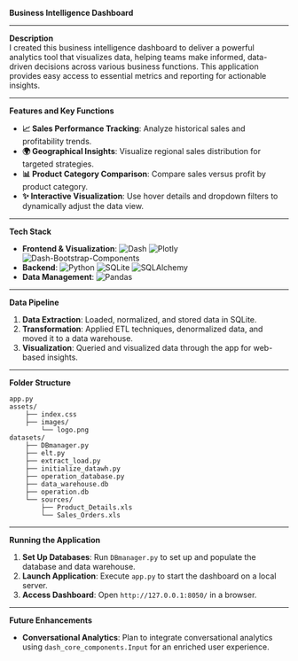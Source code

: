 **Business Intelligence Dashboard**

---

**Description**  
I created this business intelligence dashboard to deliver a powerful analytics tool that visualizes data, helping teams make informed, data-driven decisions across various business functions. This application provides easy access to essential metrics and reporting for actionable insights.

---

**Features and Key Functions**

- **📈 Sales Performance Tracking**: Analyze historical sales and profitability trends.
- **🌍 Geographical Insights**: Visualize regional sales distribution for targeted strategies.
- **📊 Product Category Comparison**: Compare sales versus profit by product category.
- **✨ Interactive Visualization**: Use hover details and dropdown filters to dynamically adjust the data view.

---

**Tech Stack**

- **Frontend & Visualization**: ![Dash](https://img.shields.io/badge/Dash-017ACC?logo=dash&logoColor=white) ![Plotly](https://img.shields.io/badge/Plotly-2E2EFE?logo=plotly&logoColor=white) ![Dash-Bootstrap-Components](https://img.shields.io/badge/Dash--Bootstrap--Components-7952B3?logo=bootstrap&logoColor=white)
- **Backend**: ![Python](https://img.shields.io/badge/Python-3776AB?logo=python&logoColor=white) ![SQLite](https://img.shields.io/badge/SQLite-003B57?logo=sqlite&logoColor=white) ![SQLAlchemy](https://img.shields.io/badge/SQLAlchemy-4B0082)
- **Data Management**: ![Pandas](https://img.shields.io/badge/Pandas-150458?logo=pandas&logoColor=white)

---

**Data Pipeline**

1. **Data Extraction**: Loaded, normalized, and stored data in SQLite.
2. **Transformation**: Applied ETL techniques, denormalized data, and moved it to a data warehouse.
3. **Visualization**: Queried and visualized data through the app for web-based insights.

---

**Folder Structure**

```plaintext
app.py
assets/
    ├── index.css
    ├── images/
        └── logo.png
datasets/
    ├── DBmanager.py
    ├── elt.py
    ├── extract_load.py
    ├── initialize_datawh.py
    ├── operation_database.py
    ├── data_warehouse.db
    ├── operation.db
    └── sources/
        ├── Product_Details.xls
        └── Sales_Orders.xls
```

---

**Running the Application**

1. **Set Up Databases**: Run `DBmanager.py` to set up and populate the database and data warehouse.
2. **Launch Application**: Execute `app.py` to start the dashboard on a local server.
3. **Access Dashboard**: Open `http://127.0.0.1:8050/` in a browser.

---

**Future Enhancements**

- **Conversational Analytics**: Plan to integrate conversational analytics using `dash_core_components.Input` for an enriched user experience.
